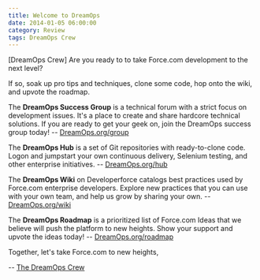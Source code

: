 ```yaml
---
title: Welcome to DreamOps
date: 2014-01-05 06:00:00
category: Review
tags: DreamOps Crew
---
```

[DreamOps Crew] Are you ready to to take Force.com development to the next level?

If so, soak up pro tips and techniques, clone some code, hop onto the wiki, and upvote the roadmap.

The **DreamOps Success Group** is a technical forum with a strict focus on development issues. It's a place to create and share hardcore technical solutions. If you are ready to get your geek on, join the DreamOps success group today! -- [DreamOps.org/group](/group.html)

The **DreamOps Hub** is a set of Git repositories with ready-to-clone code. Logon and jumpstart your own continuous delivery, Selenium testing, and other enterprise initiatives. -- [DreamOps.org/hub](/hub.html)

The **DreamOps Wiki** on Developerforce catalogs best practices used by Force.com enterprise developers. Explore new practices that  you can use with your own team, and help us grow by sharing your own. -- [DreamOps.org/wiki](/wiki.html)

The **DreamOps Roadmap** is a prioritized list of Force.com Ideas that we believe will push the platform to new heights. Show your support and upvote the ideas today! -- [DreamOps.org/roadmap](/roadmap/index.html)

Together, let's take Force.com to new heights, 

-- [The DreamOps Crew](http://wiki.developerforce.com/page/DreamOps_Crew)
